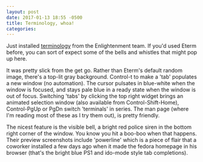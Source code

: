 ```yaml
---
layout: post
date: 2017-01-13 18:55 -0500
title: Terminology, whoa!
categories: 
---
```

Just installed [terminology](https://www.enlightenment.org/about-terminology) from the Enlightenment team. If you'd used Eterm before, you can sort of expect some of the bells and whistles that might pop up here.

It was pretty slick from the get go. Rather than Eterm's default random image, there's a top-lit gray background. Control-t to make a 'tab' populates a new window (no automation). The cursor pulsates in blue-white when the window is focused, and stays pale blue in a ready state when the window is out of focus. Switching 'tabs' by clicking the top right widget brings an animated selection window (also available from Control-Shift-Home), Control-PgUp or PgDn switch 'terminals' in series. The man page (where I'm reading most of these as I try them out), is pretty friendly.

The nicest feature is the visible bell, a bright red police siren in the bottom right corner of the window. You know you hit a boo-boo when that happens. Their preview screenshots include 'powerline' which is a piece of flair that a coworker installed a few days ago when it made the fedora homepage in his browser (that's the bright blue PS1 and ido-mode style tab completions).

